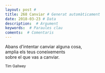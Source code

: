 ```yaml
---
layout: post #
title: 268 Canviar # Generat automàticament
date: 2018-03-23 # Data
description:  # Argument
keywords:  # Paraules clau
coments:  # Comentaris
---
```


Abans d'intentar canviar alguna cosa, <br />
amplia els teus coneixements <br />
sobre el que vas a canviar. <br />

<small>Tim Gallwey</small>
